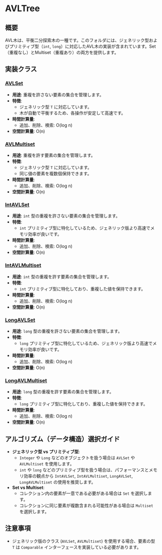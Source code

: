 # AVLTree

## 概要

AVL木は、平衡二分探索木の一種です。このフォルダには、ジェネリック型およびプリミティブ型（`int`, `long`）に対応したAVL木の実装が含まれています。Set（重複なし）とMultiset（重複あり）の両方を提供します。

## 実装クラス

### [AVLSet](src/AVLSet.java)

- **用途**: 重複を許さない要素の集合を管理します。
- **特徴**:
	- ジェネリック型 `T` に対応しています。
	- 木が自動で平衡するため、各操作が安定して高速です。
- **時間計算量**:
	- 追加、削除、検索: O(log n)
- **空間計算量**: O(n)

### [AVLMultiset](src/AVLMultiset.java)

- **用途**: 重複を許す要素の集合を管理します。
- **特徴**:
	- ジェネリック型 `T` に対応しています。
	- 同じ値の要素を複数個保持できます。
- **時間計算量**:
	- 追加、削除、検索: O(log n)
- **空間計算量**: O(n)

### [IntAVLSet](src/IntAVLSet.java)

- **用途**: `int` 型の重複を許さない要素の集合を管理します。
- **特徴**:
	- `int` プリミティブ型に特化しているため、ジェネリック版より高速でメモリ効率が良いです。
- **時間計算量**:
	- 追加、削除、検索: O(log n)
- **空間計算量**: O(n)

### [IntAVLMultiset](src/IntAVLMultiset.java)

- **用途**: `int` 型の重複を許す要素の集合を管理します。
- **特徴**:
	- `int` プリミティブ型に特化しており、重複した値を保持できます。
- **時間計算量**:
	- 追加、削除、検索: O(log n)
- **空間計算量**: O(n)

### [LongAVLSet](src/LongAVLSet.java)

- **用途**: `long` 型の重複を許さない要素の集合を管理します。
- **特徴**:
	- `long` プリミティブ型に特化しているため、ジェネリック版より高速でメモリ効率が良いです。
- **時間計算量**:
	- 追加、削除、検索: O(log n)
- **空間計算量**: O(n)

### [LongAVLMultiset](src/LongAVLMultiset.java)

- **用途**: `long` 型の重複を許す要素の集合を管理します。
- **特徴**:
	- `long` プリミティブ型に特化しており、重複した値を保持できます。
- **時間計算量**:
	- 追加、削除、検索: O(log n)
- **空間計算量**: O(n)

## アルゴリズム（データ構造）選択ガイド

- **ジェネリック型 vs プリミティブ型**:
	- `Integer` や `Long` などのオブジェクトを扱う場合は `AVLSet` や `AVLMultiset` を使用します。
	- `int` や `long` などのプリミティブ型を扱う場合は、パフォーマンスとメモリ効率の観点から `IntAVLSet`, `IntAVLMultiset`, `LongAVLSet`, `LongAVLMultiset` の使用を推奨します。
- **Set vs Multiset**:
	- コレクション内の要素が一意である必要がある場合は `Set` を選択します。
	- コレクションに同じ要素が複数含まれる可能性がある場合は `Multiset` を選択します。

## 注意事項

- ジェネリック版のクラス (`AVLSet`, `AVLMultiset`) を使用する場合、要素の型 `T` は `Comparable` インターフェースを実装している必要があります。

